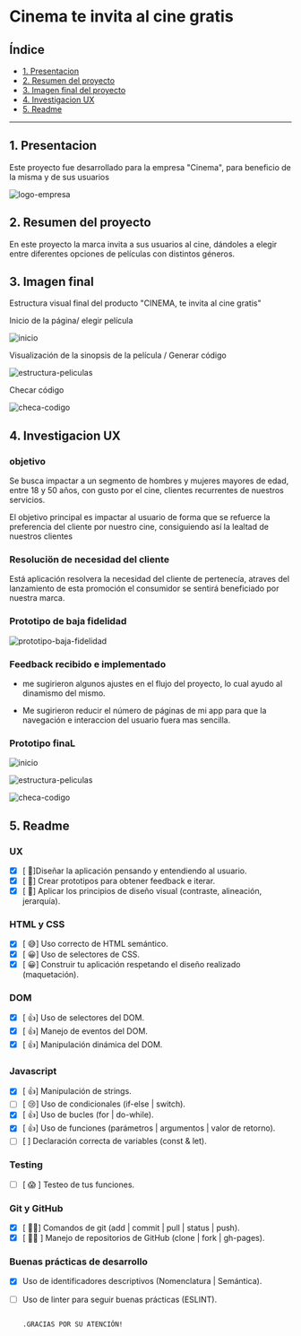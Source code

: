 # Cinema te invita al cine gratis

## Índice

* [1. Presentacion](#1-presentacion)
* [2. Resumen del proyecto](#2-resumen-del-proyecto)
* [3. Imagen final del proyecto](#3-imagen-final)
* [4. Investigacion UX](#4-investigacion-ux)
* [5. Readme](#5-readme)


***

## 1. Presentacion

Este proyecto  fue desarrollado para la empresa "Cinema", para beneficio de la misma y de sus usuarios

![logo-empresa](https://i.ibb.co/cbKNYMh/logo-solo-1.png)


## 2. Resumen del proyecto

En este proyecto  la marca invita  a sus usuarios al cine, dándoles a elegir entre diferentes opciones de películas con distintos géneros.

## 3. Imagen final

Estructura visual final del producto "CINEMA, te invita al cine gratis"

Inicio de la página/ elegir película

![inicio](https://i.ibb.co/vLgDHFG/inicio-b.jpg)

Visualización de la sinopsis de la película / Generar código

![estructura-peliculas](https://i.ibb.co/XWkmMwn/selleccion-peli.jpg)

Checar código

![checa-codigo](https://i.ibb.co/q0fDw4f/checar.jpg)

## 4. Investigacion UX

### objetivo

Se busca impactar a un segmento de hombres y mujeres mayores de edad, entre 18 y 50 años, con gusto por el cine, clientes recurrentes de nuestros servicios.

El objetivo principal es impactar al usuario de forma que se refuerce la preferencia del cliente por nuestro cine, consiguiendo así la lealtad de nuestros clientes

### Resoluciön de necesidad del cliente

Está aplicación resolvera la necesidad del cliente de pertenecía, atraves del lanzamiento de esta promoción el consumidor se sentirá beneficiado por nuestra marca.


### Prototipo de baja fidelidad

![prototipo-baja-fidelidad](https://i.ibb.co/x1KkCbY/protoptipo-de-baja.jpg)



### Feedback recibido e implementado

- me sugirieron algunos ajustes en el flujo del proyecto, lo cual ayudo al dinamismo del mismo.

- Me sugirieron reducir el número de páginas de mi app para que la navegación e interaccion del usuario fuera mas sencilla.


### Prototipo finaL

![inicio](https://i.ibb.co/9cb16jd/inicio.jpg)

![estructura-peliculas](https://i.ibb.co/fMMKdpq/peliculas.jpg)

![checa-codigo](https://i.ibb.co/HYxKQ3b/codigp.jpg)


## 5. Readme

### UX

- [x] [ &#129321;]Diseñar la aplicación pensando y entendiendo al usuario.
- [x] [ &#129321;] Crear prototipos para obtener feedback e iterar.
- [x] [ &#129321;] Aplicar los principios de diseño visual (contraste, alineación, jerarquía).

### HTML y CSS

- [x] [ &#128517;] Uso correcto de HTML semántico.
- [x] [ &#128512;] Uso de selectores de CSS.
- [x] [ &#128512;] Construir tu aplicación respetando el diseño realizado (maquetación).

### DOM

- [x] [ &#128077;] Uso de selectores del DOM.
- [x] [ &#128077;] Manejo de eventos del DOM.
- [x] [ &#128077;] Manipulación dinámica del DOM.

### Javascript

- [x] [ &#128077;] Manipulación de strings.
- [ ] [ &#128546;] Uso de condicionales (if-else | switch).
- [x] [ &#128077;] Uso de bucles (for | do-while).    
- [x] [ &#128077;] Uso de funciones (parámetros | argumentos | valor de retorno).
- [ ] [ ] Declaración correcta de variables (const & let).

### Testing
- [ ] [ &#128561; ] Testeo de tus funciones.

### Git y GitHub
- [x] [ &#128076;&#127999;] Comandos de git (add | commit | pull | status | push).
- [x] [ &#128076;&#127999; ] Manejo de repositorios de GitHub (clone | fork | gh-pages).

### Buenas prácticas de desarrollo
- [x] Uso de identificadores descriptivos (Nomenclatura | Semántica).
- [ ] Uso de linter para seguir buenas prácticas (ESLINT).



                                                                     .GRACIAS POR SU ATENCIÓN!
